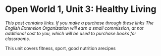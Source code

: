# Open World 1, Unit 3: Healthy Living

*This post contains links. If you make a purchase through these links The English Extension Organization will earn a small commission, at not additional cost to you, which will be used to purchase books for classrooms.* 

This unit covers fitness, sport, good nutrition arecipes
<!--stackedit_data:
eyJoaXN0b3J5IjpbLTEzNTExNDk0NTFdfQ==
-->